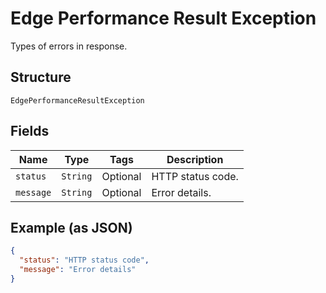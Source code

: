 
# Edge Performance Result Exception

Types of errors in response.

## Structure

`EdgePerformanceResultException`

## Fields

| Name | Type | Tags | Description |
|  --- | --- | --- | --- |
| `status` | `String` | Optional | HTTP status code. |
| `message` | `String` | Optional | Error details. |

## Example (as JSON)

```json
{
  "status": "HTTP status code",
  "message": "Error details"
}
```

